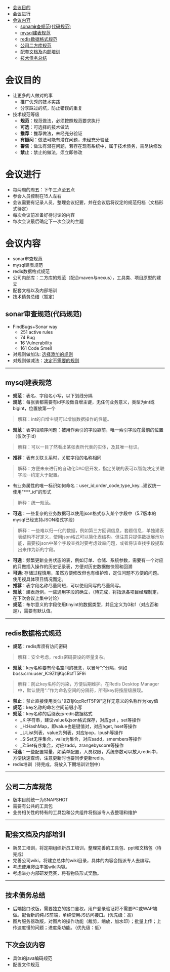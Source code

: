 - [会议目的](#会议目的)
- [会议进行](#会议进行)
- [会议内容](#会议内容)
    - [sonar审查规范(代码规范)](#sonar审查规范(代码规范))
    - [mysql建表规范](#mysql建表规范)
    - [redis数据格式规范](#redis数据格式规范)
    - [公司二方库规范](#公司二方库规范)
    - [配套文档及内部培训](#配套文档及内部培训)
    - [技术债务总结](#技术债务总结)
# 会议目的
- 让更多的人做对的事
    - 推广优秀的技术实践
    - 分享踩过的坑，防止错误的重复
- 技术规范等级
    - **规范**：规范做法，必须按照规范要求执行
    - **可选**：可选择的技术做法
    - **推荐**：推荐做法，未经充分验证
    - **有疑问**：做法可能有潜在问题，未经充分验证
    - **警告**：做法有潜在问题，若存在现有系统中，属于技术债务，需尽快修改
    - **禁止**：禁止的做法，须立即修改

# 会议进行
- 每两周的周五：下午三点至五点
- 参会人员控制在15人左右
- 会议需要有记录人员，整理会议纪要，并在会议后将议定的规范归档（文档形式待定）
- 每次会议前准备好待讨论的内容
- 每次会议最后确定下一次会议的主题

# 会议内容
- sonar审查规范
- mysql建表规范
- redis数据格式规范
- 公司内部库：二方库的规范（配合maven与nexus），工具类、项目原型的建立
- 配套文档以及内部培训
- 技术债务总结（暂定）

## sonar审查规范(代码规范)
- FindBugs+Sonar way
    - 251 active rules
    - 74 Bug
    - 16 Vulnerability
    - 161 Code Smell
- 对规则做加法: [选择添加的规则](http://10.108.26.211/coding_rules#activation=false|qprofile=java-sonar-way-44555)
- 对规则做减法：[决定不需要的规则](http://10.108.26.211/coding_rules#activation=true|qprofile=java-sonar-way-44555)
---

## mysql建表规范
- **规范**：表名、字段名小写，以下划线分隔
- **规范**：每张表都需要有id字段做自增主键，无任何业务意义，类型为int或bigint，位置放第一个
> 解释：int的自增主键可以增加数据操作的性能。
- **规范**：表字段顺序问题：被用作索引的字段靠前，唯一索引字段在最前的位置（仅次于id）
> 解释：可以一目了然看出某张表所代表的实体，及其唯一标识。
- **推荐**：表有关联关系时，关联字段的名称相同
> 解释：方便未来进行的自动化DAO层开发，指定关联的表可以智能决定关联字段--约定大于配置。
- 有业务属性的唯一标识如何命名：user_id,order_code,type_key...建议统一使用"***_id"的形式
> 解释：统一规范。
- **可选**：一些复杂的业务数据可以使用json格式存入某个字段中（5.7版本的mysql已经支持JSON格式字段）
> 解释：一些难以归一化的数据，例如第三方回调信息，套题信息，单独建表表结构不好定义，使用json格式可以简化表结构。但注意只提供数据展示功能，需要按json中某个字段查找时要考虑效率问题，或者将该查找字段提取出来作为新的字段。
- **可选**：频繁更新业务状态的表，例如订单、仓储、系统参数，需要有一个对应的只做插入操作的历史记录表，方便对历史数据做快照和回溯
- **可选**: 存储过程慎用，虽然方便修改但也有维护难，定位问题不方便的问题。使用视具体项目情况而定。
- **推荐**：表字段名称尽量简短，可以使用简写的尽量简写。
- **规范**：建表范例，一些通用字段的确立，（待完成，将指派各项目经理制定，在下次会议上集中讨论）
- **规范**：布尔意义的字段使用tinyint的数据类型，并且定义为0和1（对应否和是），需要有默认值。
---

## redis数据格式规范
- **规范**：redis库须有访问密码
> 解释：安全考虑，redis密码要设的尽量复杂。
- **规范**：key名称要有命名空间的概念，以冒号“:”分隔，例如boss:crm:user_K:9ZI1jKqcRcfT5F9i
> 解释：防止key名称的污染，方便后期维护。在Redis Desktop Manager中，默认使用“:”作为命名空间的分隔符，所有key将按层级展现。
- **禁止**：禁止直接使用类似"9ZI1jKqcRcfT5F9i"这样无意义的名称作为key值
- **规范**：key名称的命名空间前缀小写
- **规范**：key名称的后缀表示redis数据格式
    - _K:字符串，建议value以json格式保存，对应get ，set等操作
    - _H:HashMap，即value也是键值对，对应hget, hset等操作
    - _L:List列表，value为列表，对应lpop，lpush等操作
    - _S:Set无序集合，valie为集合，对应sadd，smembers等操作
    - _Z:Set有序集合，对应zadd，zrangebyscore等操作
- **可选**：一些配置常量，如菜单配置，人员权限，系统参数可以放入redis中，方便快速查询，注意更新时也要同步更新redis。
- redis培训（待完成，将放入下期培训计划中）
---

## 公司二方库规范
- 版本目前统一为SNAPSHOT
- 需要有公共的工具包
- 业务相关性的特有的工具包和公共组件将指派专人去整理和维护
---

## 配套文档及内部培训
- 新员工培训，将定期组织新员工培训，整理完善的工具包、ppt和文档包（待完成）
- 完善公司wiki，将建立总体的wiki目录，具体的内容会指派专人去编写。
- 考虑使用爬虫丰富wiki内容。
- 考虑举办内部研发竞赛，将有物质形式奖励。
---

## 技术债务总结
- 后端接口改版，需要独立的接口鉴权，用户登录验证将不需要PC或WAP端做。配合新的纯JS前端，单纯使用JS访问接口。(优先级：高)
- 图片服务器改版，对图片的操作功能（裁剪，缩放，加水印）；批量上传；上传速度慢的问题；进度条功能。（优先级：低）

## 下次会议内容
- 具体的java编码规范
- 配置文件规范